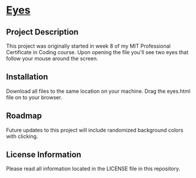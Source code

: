 # <a href="https://akabor.github.io/Eyes/">Eyes</a>

## Project Description

This project was originally started in week 8 of my MIT Professional Certificate in Coding course. Upon opening the file you'll see two eyes that follow your mouse around the screen.

## Installation

Download all files to the same location on your machine. Drag the eyes.html file on to your browser.

## Roadmap

Future updates to this project will include randomized background colors with clicking.

## License Information

Please read all information located in the LICENSE file in this repository.
